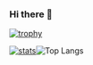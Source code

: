 ### Hi there 👋

[![trophy](https://github-profile-trophy.vercel.app/?username=juanjqo)](https://github.com/juanjqo/github-profile-trophy)

[![stats](https://github-readme-stats.vercel.app/api?username=juanjqo)](https://github.com/juanjqo/github-readme-stats)![Top Langs](https://github-readme-stats.vercel.app/api/top-langs/?username=juanjqo&layout=compact)



<!--
**juanjqo/juanjqo** is a ✨ _special_ ✨ repository because its `README.md` (this file) appears on your GitHub profile.

Here are some ideas to get you started:

- 🔭 I’m currently working on ...
- 🌱 I’m currently learning ...
- 👯 I’m looking to collaborate on ...
- 🤔 I’m looking for help with ...
- 💬 Ask me about ...
- 📫 How to reach me: ...
- 😄 Pronouns: ...
- ⚡ Fun fact: ...
-->
